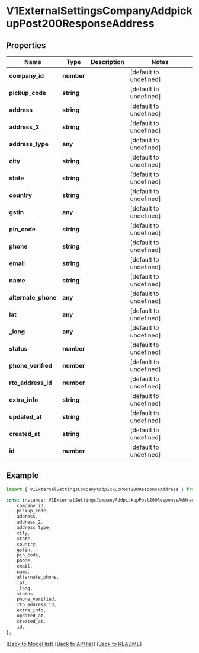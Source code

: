 # V1ExternalSettingsCompanyAddpickupPost200ResponseAddress


## Properties

Name | Type | Description | Notes
------------ | ------------- | ------------- | -------------
**company_id** | **number** |  | [default to undefined]
**pickup_code** | **string** |  | [default to undefined]
**address** | **string** |  | [default to undefined]
**address_2** | **string** |  | [default to undefined]
**address_type** | **any** |  | [default to undefined]
**city** | **string** |  | [default to undefined]
**state** | **string** |  | [default to undefined]
**country** | **string** |  | [default to undefined]
**gstin** | **any** |  | [default to undefined]
**pin_code** | **string** |  | [default to undefined]
**phone** | **string** |  | [default to undefined]
**email** | **string** |  | [default to undefined]
**name** | **string** |  | [default to undefined]
**alternate_phone** | **any** |  | [default to undefined]
**lat** | **any** |  | [default to undefined]
**_long** | **any** |  | [default to undefined]
**status** | **number** |  | [default to undefined]
**phone_verified** | **number** |  | [default to undefined]
**rto_address_id** | **number** |  | [default to undefined]
**extra_info** | **string** |  | [default to undefined]
**updated_at** | **string** |  | [default to undefined]
**created_at** | **string** |  | [default to undefined]
**id** | **number** |  | [default to undefined]

## Example

```typescript
import { V1ExternalSettingsCompanyAddpickupPost200ResponseAddress } from './api';

const instance: V1ExternalSettingsCompanyAddpickupPost200ResponseAddress = {
    company_id,
    pickup_code,
    address,
    address_2,
    address_type,
    city,
    state,
    country,
    gstin,
    pin_code,
    phone,
    email,
    name,
    alternate_phone,
    lat,
    _long,
    status,
    phone_verified,
    rto_address_id,
    extra_info,
    updated_at,
    created_at,
    id,
};
```

[[Back to Model list]](../README.md#documentation-for-models) [[Back to API list]](../README.md#documentation-for-api-endpoints) [[Back to README]](../README.md)
